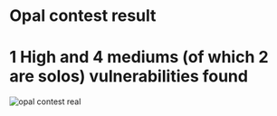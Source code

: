 # Opal contest result

# 1 High and 4 mediums (of which 2 are solos) vulnerabilities found

![opal contest real](https://github.com/AuditorPraise/Portfolio/assets/141132434/873e7f7e-6052-4f0f-89e0-45cb9595953b)
